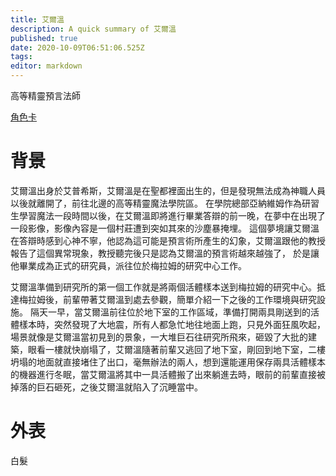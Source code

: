 ```yaml
---
title: 艾爾溫
description: A quick summary of 艾爾溫
published: true
date: 2020-10-09T06:51:06.525Z
tags: 
editor: markdown
---
```


高等精靈預言法師

[角色卡](https://docs.google.com/spreadsheets/d/1Ky6rzHwvqPyVqVLwyufGIfNcoRcH1jmSC3ZSeHPO9WI/edit)
# 背景
艾爾溫出身於艾普希斯，艾爾溫是在聖都裡面出生的，但是發現無法成為神職人員以後就離開了，前往北邊的高等精靈魔法學院區。
在學院總部亞納維姆作為研習生學習魔法一段時間以後，在艾爾溫即將進行畢業答辯的前一晚，在夢中在出現了一段影像，影像內容是一個村莊遭到突如其來的沙塵暴掩埋。
這個夢境讓艾爾溫在答辯時感到心神不寧，他認為這可能是預言術所產生的幻象，艾爾溫跟他的教授報告了這個異常現象，教授聽完後只是認為艾爾溫的預言術越來越強了，
於是讓他畢業成為正式的研究員，派往位於梅拉姆的研究中心工作。

艾爾溫準備到研究所的第一個工作就是將兩個活體樣本送到梅拉姆的研究中心。抵達梅拉姆後，前輩帶著艾爾溫到處去參觀，簡單介紹一下之後的工作環境與研究設施。
隔天一早，當艾爾溫前往位於地下室的工作區域，準備打開兩具剛送到的活體樣本時，突然發現了大地震，所有人都急忙地往地面上跑，只見外面狂風吹起，場景就像是艾爾溫當初見到的景象，一大堆巨石往研究所飛來，砸毀了大批的建築，眼看一樓就快崩塌了，艾爾溫隨著前輩又逃回了地下室，剛回到地下室，二樓坍塌的地面就直接堵住了出口，毫無辦法的兩人，想到還能運用保存兩具活體樣本的機器進行冬眠，當艾爾溫將其中一具活體搬了出來躺進去時，眼前的前輩直接被掉落的巨石砸死，之後艾爾溫就陷入了沉睡當中。

# 外表
白髮